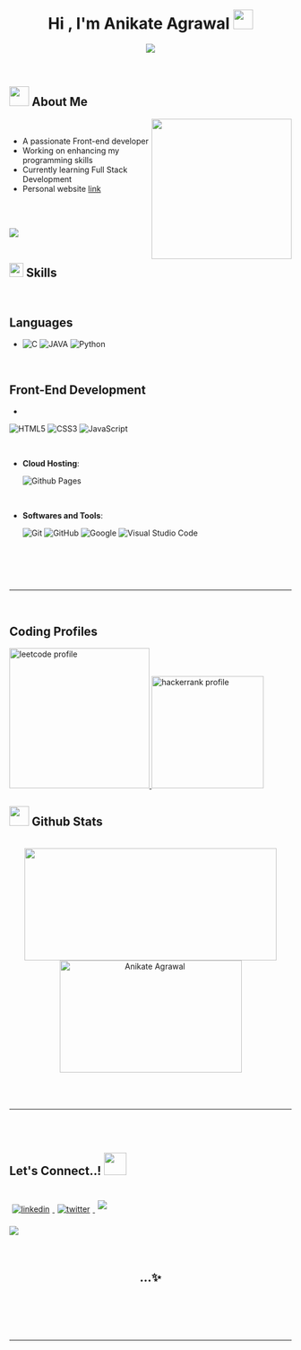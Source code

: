 <h1 align="center"><b>Hi , I'm Anikate Agrawal </b><img src="https://media.giphy.com/media/hvRJCLFzcasrR4ia7z/giphy.gif" width="35"></h1>

<p align="center">
  <a href="https://github.com/DenverCoder1/readme-typing-svg"><img src="https://readme-typing-svg.herokuapp.com?font=Time+New+Roman&color=cyan&size=25&center=true&vCenter=true&width=600&height=100&lines=Front-End+Developer,;Computer+Science+Student,;Active+Learner/Problem+Solver,;Love+to+learn+new+stuffs..<3"></a>
</p>

<br>
	
## <img src="https://media.giphy.com/media/iY8CRBdQXODJSCERIr/giphy.gif" width="35"><b> About Me </b>

<picture> <img align="right" src="https://youwebsolutionz.files.wordpress.com/2021/12/learn-web-designing.gif" width = "250px"></picture>

<br>

- A passionate Front-end developer
- Working on enhancing my programming skills
- Currently learning Full Stack Development
- Personal website [link](https://anikateagrawal.github.io/My-Resume/)


<br><br>

<img src="https://user-images.githubusercontent.com/73097560/115834477-dbab4500-a447-11eb-908a-139a6edaec5c.gif"><br><br>

## <img src="https://media2.giphy.com/media/QssGEmpkyEOhBCb7e1/giphy.gif?cid=ecf05e47a0n3gi1bfqntqmob8g9aid1oyj2wr3ds3mg700bl&rid=giphy.gif" width ="25"><b> Skills</b>
<br>

<p align="center">

## Languages 
  -
    ![C](https://icongr.am/devicon/c-original.svg?size=100&color=currentColor)
    ![JAVA](https://icongr.am/devicon/java-original-wordmark.svg?size=128&color=currentColor)
    ![Python](https://icongr.am/devicon/python-original-wordmark.svg?size=128&color=currentColor)

<br>   

## Front-End Development 
-

   ![HTML5](https://icongr.am/devicon/html5-original-wordmark.svg?size=100&color=currentColor)
   ![CSS3](https://icongr.am/devicon/css3-original-wordmark.svg?size=100&color=currentColor)
   ![JavaScript](https://icongr.am/devicon/javascript-original.svg?size=100&color=currentColor)

<br>

- **Cloud Hosting**:

    ![Github Pages](https://img.shields.io/badge/GitHub%20Pages-%23327FC7.svg?style=for-the-badge&logo=github&logoColor=white)
    
<br>

- **Softwares and Tools**:

    ![Git](https://img.shields.io/badge/git-%23F05033.svg?style=for-the-badge&logo=git&logoColor=white)
    ![GitHub](https://img.shields.io/badge/github-%23121011.svg?style=for-the-badge&logo=github&logoColor=white)
    ![Google](https://img.shields.io/badge/google-%234285F4.svg?style=for-the-badge&logo=google&logoColor=white)
    ![Visual Studio Code](https://img.shields.io/badge/Visual%20Studio%20Code-0078d7.svg?style=for-the-badge&logo=visual-studio-code&logoColor=white)


<br>
</p>

<br>
<br>

-----

<br>

## <b>Coding Profiles </b><br>
<div >
    <a href="https://leetcode.com/Anikate_Agrawal/">
        <img src="https://theme.zdassets.com/theme_assets/9008406/036323c6afd10392aa5b7e3a2eb7557d17955c81.png" alt="leetcode profile" width="250">
    </a>
    <a href="https://www.hackerrank.com/anikate_agrawal1">
        <img src="https://cdn-images-1.medium.com/max/2600/1*UGT1Rh9xLww3JeIDR1F0RQ.png" alt="hackerrank profile" width="200">
    </a>
</div>

## <img src="https://media.giphy.com/media/iY8CRBdQXODJSCERIr/giphy.gif" width="35"><b> Github Stats </b>
<br>

<div align="center">

<a href="https://github.com/anikateagrawal/">
  <img src="https://github-readme-stats.vercel.app/api?username=anikateagrawal&include_all_commits=true&count_private=true&show_icons=true&line_height=20&title_color=7A7ADB&icon_color=2234AE&text_color=D3D3D3&bg_color=0,000000,130F40" width="450" height="200"/>
  <img src="https://github-readme-stats.vercel.app/api/top-langs?username=anikateagrawal&show_icons=true&locale=en&layout=compact&line_height=20&title_color=7A7ADB&icon_color=2234AE&text_color=D3D3D3&bg_color=0,000000,130F40" width="325" height="200" alt="Anikate Agrawal"/>

</a>
</div>

<br>
<br>
<br>

-----

<br>
<br>

## <b> Let's Connect..!</b> <img src="https://media.tenor.com/02ILjyFVXWQAAAAC/handshake.gif" width ="40">
<br>
<div align='left'>

<a href="https://www.linkedin.com/in/anikate-agrawal-8a03401bb/" target="_blank">
<img src="https://icongr.am/devicon/linkedin-original.svg?size=100&color=currentColor" alt=linkedin style="margin: 5px;"/>
</a>

<a href="https://twitter.com/AnikateAgrawal" target="_blank">
<img src="https://icongr.am/devicon/twitter-original.svg?size=100&color=currentColor" alt=twitter style="margin: 5px;"/>
</a>
<a href="https://www.facebook.com/anikate.agrawal.9" target="_blank">
<img src="https://icongr.am/devicon/facebook-original.svg?size=100&color=currentColor"  style="margin: 5px;" />
</a>
	
</div>

<br>
<img src="https://user-images.githubusercontent.com/73097560/115834477-dbab4500-a447-11eb-908a-139a6edaec5c.gif">
<br>
<br>
<br>

<div align='center'>

## <b>    ...✨</b>

</div>
<br>
<br>
<br>
<br>

---

<br>

